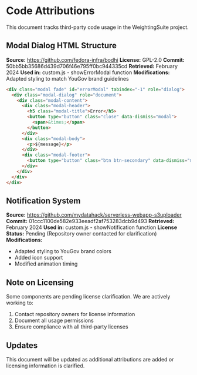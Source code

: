 # Code Attributions

This document tracks third-party code usage in the WeightingSuite project.

## Modal Dialog HTML Structure
**Source:** https://github.com/fedora-infra/bodhi
**License:** GPL-2.0
**Commit:** 50bb5bb35686d439d706f46e795ff0bc944335cd
**Retrieved:** February 2024
**Used in:** custom.js - showErrorModal function
**Modifications:** Adapted styling to match YouGov brand guidelines

```html
<div class="modal fade" id="errorModal" tabindex="-1" role="dialog">
  <div class="modal-dialog" role="document">
    <div class="modal-content">
      <div class="modal-header">
        <h5 class="modal-title">Error</h5>
        <button type="button" class="close" data-dismiss="modal">
          <span>&times;</span>
        </button>
      </div>
      <div class="modal-body">
        <p>${message}</p>
      </div>
      <div class="modal-footer">
        <button type="button" class="btn btn-secondary" data-dismiss="modal">Close</button>
      </div>
    </div>
  </div>
</div>
```

## Notification System
**Source:** https://github.com/mydatahack/serverless-webapp-s3uploader
**Commit:** 01ccc1100de582e933eeadf2af753283dcb9d493
**Retrieved:** February 2024
**Used in:** custom.js - showNotification function
**License Status:** Pending (Repository owner contacted for clarification)
**Modifications:** 
- Adapted styling to YouGov brand colors
- Added icon support
- Modified animation timing

## Note on Licensing
Some components are pending license clarification. We are actively working to:
1. Contact repository owners for license information
2. Document all usage permissions
3. Ensure compliance with all third-party licenses

## Updates
This document will be updated as additional attributions are added or licensing information is clarified.
